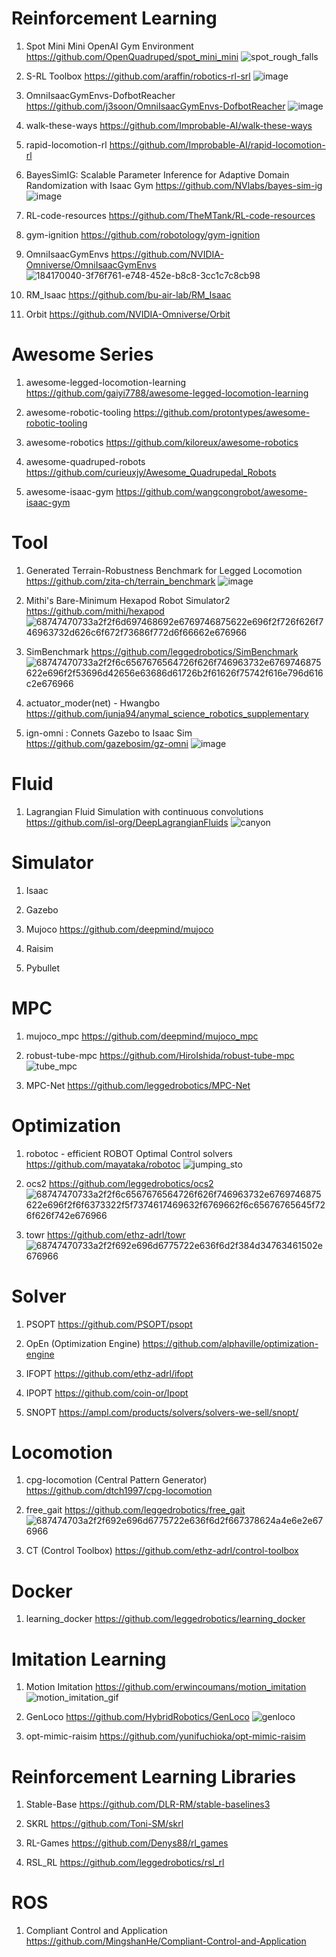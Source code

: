 # Reinforcement Learning
1. Spot Mini Mini OpenAI Gym Environment
https://github.com/OpenQuadruped/spot_mini_mini
![spot_rough_falls](https://github.com/rlawlsdn1130/Note/assets/88181153/a9f668d2-7164-4d4a-8c55-2ed3dbdb57fa)

2. S-RL Toolbox
https://github.com/araffin/robotics-rl-srl
![image](https://github.com/rlawlsdn1130/Note/assets/88181153/80612785-4796-43e5-8ddb-2c3ca1a50791)

3. OmniIsaacGymEnvs-DofbotReacher
https://github.com/j3soon/OmniIsaacGymEnvs-DofbotReacher
![image](https://github.com/rlawlsdn1130/Note/assets/88181153/989183df-bc51-4896-bb60-9a55bca14a5e)

4. walk-these-ways
https://github.com/Improbable-AI/walk-these-ways

5. rapid-locomotion-rl
https://github.com/Improbable-AI/rapid-locomotion-rl

6. BayesSimIG: Scalable Parameter Inference for Adaptive Domain Randomization with Isaac Gym
https://github.com/NVlabs/bayes-sim-ig
![image](https://github.com/rlawlsdn1130/Note/assets/88181153/fec7fda7-97ba-48fe-a370-65f66a67dc41)

7. RL-code-resources
https://github.com/TheMTank/RL-code-resources

8. gym-ignition
https://github.com/robotology/gym-ignition

9. OmniIsaacGymEnvs
https://github.com/NVIDIA-Omniverse/OmniIsaacGymEnvs
![184170040-3f76f761-e748-452e-b8c8-3cc1c7c8cb98](https://github.com/rlawlsdn1130/Note/assets/88181153/2c25cad3-fc95-4ce3-a5f2-91b48ef133bf)

10. RM_Isaac
https://github.com/bu-air-lab/RM_Isaac

11. Orbit
https://github.com/NVIDIA-Omniverse/Orbit
# Awesome Series
1. awesome-legged-locomotion-learning
https://github.com/gaiyi7788/awesome-legged-locomotion-learning

2. awesome-robotic-tooling
https://github.com/protontypes/awesome-robotic-tooling

3. awesome-robotics
https://github.com/kiloreux/awesome-robotics

4. awesome-quadruped-robots
https://github.com/curieuxjy/Awesome_Quadrupedal_Robots

5. awesome-isaac-gym
https://github.com/wangcongrobot/awesome-isaac-gym


# Tool
1. Generated Terrain-Robustness Benchmark for Legged Locomotion
https://github.com/zita-ch/terrain_benchmark
![image](https://github.com/rlawlsdn1130/Note/assets/88181153/6d20170a-30ee-4ef9-9a70-d860aaa48cf3)

2. Mithi's Bare-Minimum Hexapod Robot Simulator2
https://github.com/mithi/hexapod
![68747470733a2f2f6d697468692e6769746875622e696f2f726f626f746963732d626c6f672f73686f772d6f66662e676966](https://github.com/rlawlsdn1130/Note/assets/88181153/f73abebf-5118-4c36-b98f-89ac48979e35)

3. SimBenchmark
https://github.com/leggedrobotics/SimBenchmark
![68747470733a2f2f6c6567676564726f626f746963732e6769746875622e696f2f53696d42656e63686d61726b2f61626f75742f616e796d616c2e676966](https://github.com/rlawlsdn1130/Note/assets/88181153/1e6fc072-850b-496f-8604-07b0cf822265)

4. actuator_moder(net) - Hwangbo
https://github.com/junja94/anymal_science_robotics_supplementary

5. ign-omni : Connets Gazebo to Isaac Sim
https://github.com/gazebosim/gz-omni
![image](https://github.com/rlawlsdn1130/Note/assets/88181153/bcfa36bd-3411-46fa-a8cf-f849f364ff70)

# Fluid
1. Lagrangian Fluid Simulation with continuous convolutions
https://github.com/isl-org/DeepLagrangianFluids
![canyon](https://github.com/rlawlsdn1130/Note/assets/88181153/51b17521-e296-4f73-b4a5-d1d944c80cfe)

# Simulator
1. Isaac

2. Gazebo

3. Mujoco
https://github.com/deepmind/mujoco
4. Raisim

5. Pybullet

# MPC
1. mujoco_mpc
https://github.com/deepmind/mujoco_mpc

2. robust-tube-mpc
https://github.com/HiroIshida/robust-tube-mpc
![tube_mpc](https://github.com/rlawlsdn1130/Note/assets/88181153/a97146b8-8089-41a6-ad76-6cb7d53ec7e0)

3. MPC-Net
https://github.com/leggedrobotics/MPC-Net

# Optimization
1. robotoc - efficient ROBOT Optimal Control solvers
https://github.com/mayataka/robotoc
![jumping_sto](https://github.com/rlawlsdn1130/Note/assets/88181153/83d8e022-35ea-49bc-9f29-4bb2288f28e8)

2. ocs2
https://github.com/leggedrobotics/ocs2
![68747470733a2f2f6c6567676564726f626f746963732e6769746875622e696f2f6f6373322f5f7374617469632f6769662f6c65676765645f726f626f742e676966](https://github.com/rlawlsdn1130/Note/assets/88181153/e969984e-f920-4a60-9cd7-de33ecaab79e)

3. towr
https://github.com/ethz-adrl/towr
![68747470733a2f2f692e696d6775722e636f6d2f384d34763461502e676966](https://github.com/rlawlsdn1130/Note/assets/88181153/a2b6a1f9-f6bb-416b-b900-19944d5d7676)

# Solver
1. PSOPT
https://github.com/PSOPT/psopt

2. OpEn (Optimization Engine)
https://github.com/alphaville/optimization-engine

3. IFOPT
https://github.com/ethz-adrl/ifopt

4. IPOPT
https://github.com/coin-or/Ipopt

5. SNOPT
https://ampl.com/products/solvers/solvers-we-sell/snopt/

# Locomotion
1. cpg-locomotion (Central Pattern Generator)
https://github.com/dtch1997/cpg-locomotion

2. free_gait
https://github.com/leggedrobotics/free_gait
![687474703a2f2f692e696d6775722e636f6d2f667378624a4e6e2e676966](https://github.com/rlawlsdn1130/Note/assets/88181153/f38cce4a-1c7b-434b-af51-332cae50250f)

3. CT (Control Toolbox)
https://github.com/ethz-adrl/control-toolbox

# Docker
1. learning_docker
https://github.com/leggedrobotics/learning_docker

# Imitation Learning
1. Motion Imitation
https://github.com/erwincoumans/motion_imitation
![motion_imitation_gif](https://github.com/rlawlsdn1130/Note/assets/88181153/33802957-067b-42ba-8411-e5f41df8fffd)

2. GenLoco
https://github.com/HybridRobotics/GenLoco
![genloco](https://github.com/rlawlsdn1130/Note/assets/88181153/fe5f783d-a61b-4419-9863-9d424da5caef)

3. opt-mimic-raisim
https://github.com/yunifuchioka/opt-mimic-raisim

# Reinforcement Learning Libraries
1. Stable-Base
https://github.com/DLR-RM/stable-baselines3

2. SKRL
https://github.com/Toni-SM/skrl

3. RL-Games
https://github.com/Denys88/rl_games

4. RSL_RL
https://github.com/leggedrobotics/rsl_rl

# ROS
1. Compliant Control and Application
https://github.com/MingshanHe/Compliant-Control-and-Application
